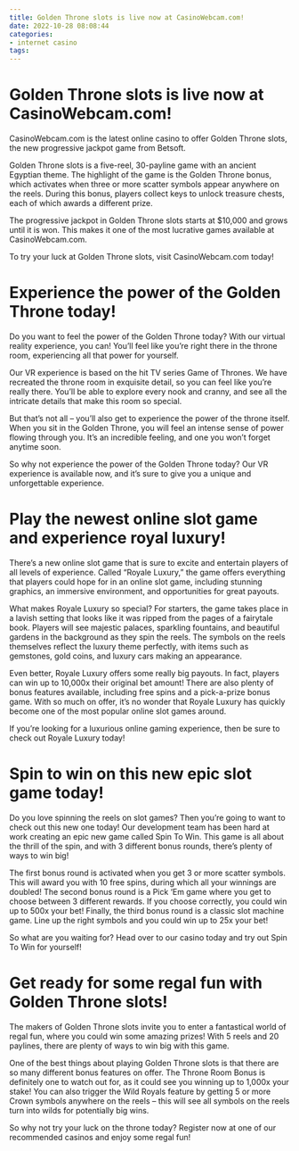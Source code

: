 ```yaml
---
title: Golden Throne slots is live now at CasinoWebcam.com!
date: 2022-10-28 08:08:44
categories:
- internet casino
tags:
---
```



#  Golden Throne slots is live now at CasinoWebcam.com!

CasinoWebcam.com is the latest online casino to offer Golden Throne slots, the new progressive jackpot game from Betsoft.

Golden Throne slots is a five-reel, 30-payline game with an ancient Egyptian theme. The highlight of the game is the Golden Throne bonus, which activates when three or more scatter symbols appear anywhere on the reels. During this bonus, players collect keys to unlock treasure chests, each of which awards a different prize.

The progressive jackpot in Golden Throne slots starts at $10,000 and grows until it is won. This makes it one of the most lucrative games available at CasinoWebcam.com.

To try your luck at Golden Throne slots, visit CasinoWebcam.com today!

#  Experience the power of the Golden Throne today!

Do you want to feel the power of the Golden Throne today? With our virtual reality experience, you can! You’ll feel like you’re right there in the throne room, experiencing all that power for yourself.

Our VR experience is based on the hit TV series Game of Thrones. We have recreated the throne room in exquisite detail, so you can feel like you’re really there. You’ll be able to explore every nook and cranny, and see all the intricate details that make this room so special.

But that’s not all – you’ll also get to experience the power of the throne itself. When you sit in the Golden Throne, you will feel an intense sense of power flowing through you. It’s an incredible feeling, and one you won’t forget anytime soon.

So why not experience the power of the Golden Throne today? Our VR experience is available now, and it’s sure to give you a unique and unforgettable experience.

#  Play the newest online slot game and experience royal luxury!

There’s a new online slot game that is sure to excite and entertain players of all levels of experience. Called “Royale Luxury,” the game offers everything that players could hope for in an online slot game, including stunning graphics, an immersive environment, and opportunities for great payouts.

What makes Royale Luxury so special? For starters, the game takes place in a lavish setting that looks like it was ripped from the pages of a fairytale book. Players will see majestic palaces, sparkling fountains, and beautiful gardens in the background as they spin the reels. The symbols on the reels themselves reflect the luxury theme perfectly, with items such as gemstones, gold coins, and luxury cars making an appearance.

Even better, Royale Luxury offers some really big payouts. In fact, players can win up to 10,000x their original bet amount! There are also plenty of bonus features available, including free spins and a pick-a-prize bonus game. With so much on offer, it’s no wonder that Royale Luxury has quickly become one of the most popular online slot games around.

If you’re looking for a luxurious online gaming experience, then be sure to check out Royale Luxury today!

#  Spin to win on this new epic slot game today!

Do you love spinning the reels on slot games? Then you’re going to want to check out this new one today! Our development team has been hard at work creating an epic new game called Spin To Win. This game is all about the thrill of the spin, and with 3 different bonus rounds, there’s plenty of ways to win big!

The first bonus round is activated when you get 3 or more scatter symbols. This will award you with 10 free spins, during which all your winnings are doubled! The second bonus round is a Pick ‘Em game where you get to choose between 3 different rewards. If you choose correctly, you could win up to 500x your bet! Finally, the third bonus round is a classic slot machine game. Line up the right symbols and you could win up to 25x your bet!

So what are you waiting for? Head over to our casino today and try out Spin To Win for yourself!

#  Get ready for some regal fun with Golden Throne slots!

The makers of Golden Throne slots invite you to enter a fantastical world of regal fun, where you could win some amazing prizes! With 5 reels and 20 paylines, there are plenty of ways to win big with this game.

One of the best things about playing Golden Throne slots is that there are so many different bonus features on offer. The Throne Room Bonus is definitely one to watch out for, as it could see you winning up to 1,000x your stake! You can also trigger the Wild Royals feature by getting 5 or more Crown symbols anywhere on the reels – this will see all symbols on the reels turn into wilds for potentially big wins.

So why not try your luck on the throne today? Register now at one of our recommended casinos and enjoy some regal fun!